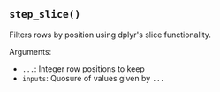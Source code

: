 ## `step_slice()`

Filters rows by position using dplyr's slice functionality.

Arguments:
* `...`: Integer row positions to keep
* `inputs`: Quosure of values given by `...`
